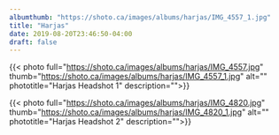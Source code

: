 ```yaml
---
albumthumb: "https://shoto.ca/images/albums/harjas/IMG_4557_1.jpg"
title: "Harjas"
date: 2019-08-20T23:46:50-04:00
draft: false
---
```


{{< photo full="https://shoto.ca/images/albums/harjas/IMG_4557.jpg" thumb="https://shoto.ca/images/albums/harjas/IMG_4557_1.jpg" alt="" phototitle="Harjas Headshot 1" description="">}}

{{< photo full="https://shoto.ca/images/albums/harjas/IMG_4820.jpg" thumb="https://shoto.ca/images/albums/harjas/IMG_4820_1.jpg" alt="" phototitle="Harjas Headshot 2" description="">}}